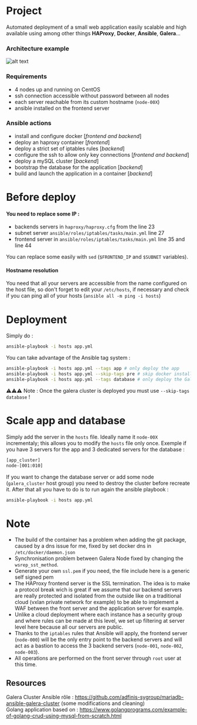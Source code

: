 # Project
Automated deployment of a small web application easily scalable and high available using among other things **HAProxy**, **Docker**, **Ansible**, **Galera**...
### Architecture example
![alt text](https://i.imgur.com/tZRjs8z.png)
### Requirements
- 4 nodes up and running on CentOS
- ssh connection accessible without password between all nodes
- each server reachable from its custom hostname (`node-00X`)
- ansible installed on the frontend server
### Ansible actions
- install and configure docker [*frontend and backend*]
- deploy an haproxy container [*frontend*]
- deploy a strict set of iptables rules [*backend*]
- configure the ssh to allow only key connections [*frontend and backend*]
- deploy a mySQL cluster [*backend*]
- bootstrap the database for the application [*backend*]
- build and launch the application in a container [*backend*]
# Before deploy
#### You need to replace some IP :
- backends servers in `haproxy/haproxy.cfg` from the line 23
- subnet server `ansible/roles/iptables/tasks/main.yml` line 27
- frontend server in `ansible/roles/iptables/tasks/main.yml` line 35 and line 44

You can replace some easily with `sed` (`$FRONTEND_IP` and `$SUBNET` variables).
#### Hostname resolution
You need that all your servers are accessible from the name configured on the host file, so don't forget to edit your `/etc/hosts`, if necessary and check if you can ping all of your hosts (`ansible all -m ping -i hosts`)
# Deployment
Simply do :
```bash
ansible-playbook -i hosts app.yml
```
You can take advantage of the Ansible tag system :
```bash
ansible-playbook -i hosts app.yml --tags app # only deploy the app
ansible-playbook -i hosts app.yml --skip-tags pre # skip docker installation
ansible-playbook -i hosts app.yml --tags database # only deploy the Galera Cluster
```
⚠️⚠️⚠️ Note : Once the galera cluster is deployed you must use `--skip-tags database` !
# Scale app and database
Simply add the server in the `hosts` file. Ideally name it `node-00X` incrementaly; this allows you to modify the `hosts` file only once. Exemple if you have 3 servers for the app and 3 dedicated servers for the database :
```bash
[app_cluster]
node-[001:010]
```
If you want to change the database server or add some node (`galera_cluster` host group) you need to destroy the cluster before recreate it.
After that all you have to do is to run again the ansible playbook : 
```bash
ansible-playbook -i hosts app.yml
```
# Note
- The build of the container has a problem when adding the git package, caused by a dns issue for me, fixed by set docker dns in `/etc/docker/daemon.json`
- Synchronisation problem between Galera Node fixed by changing the `wsrep_sst_method`.
- Generate your own `ssl.pem` if you need, the file include here is a generic self signed pem
- The HAProxy frontend server is the SSL termination. The idea is to make a protocol break wich is great if we assume that our backend servers are really protected and isolated from the outside like on a traditional cloud (vxlan private network for example) to be able to implement a WAF between the front server and the application server for example.
- Unlike a cloud deployment where each instance has a security group and where rules can be made at this level, we set up filtering at server level here because all our servers are public.
- Thanks to the `iptables` rules that Ansible will apply, the frontend server (`node-000`) will be the only entry point to the backend servers and will act as a bastion to access the 3 backend servers (`node-001`, `node-002`, `node-003`).
- All operations are performed on the front server through `root` user at this time.

## Resources
Galera Cluster Ansible rôle : https://github.com/adfinis-sygroup/mariadb-ansible-galera-cluster (some modifications and cleaning) \
Golang application based on : https://www.golangprograms.com/example-of-golang-crud-using-mysql-from-scratch.html

